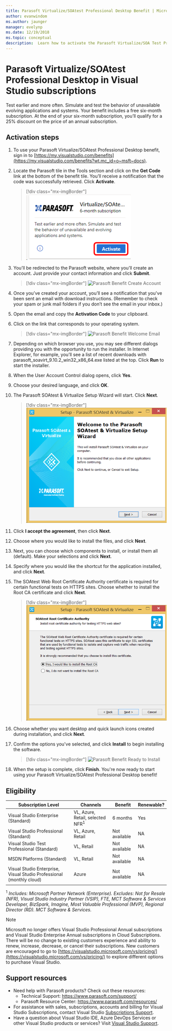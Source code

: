 ```yaml
---
title: Parasoft Virtualize/SOAtest Professional Desktop Benefit | Microsoft Docs
author: evanwindom
ms.author: jaunger
manager: evelynp
ms.date: 12/19/2018
ms.topic: conceptual
description:  Learn how to activate the Parasoft Virtualize/SOA Test Professional subscription included in your Visual Studio subscription.
---
```


# Parasoft Virtualize/SOAtest Professional Desktop in Visual Studio subscriptions

Test earlier and more often.  Simulate and test the behavior of unavailable evolving applications and systems.  Your benefit includes a free six-month subscription.  At the end of your six-month subscription, you’ll qualify for a 25% discount on the price of an annual subscription.

## Activation steps

1. To use your Parasoft Virtualize/SOAtest Professional Desktop benefit, sign in to [https://my.visualstudio.com/benefits](https://my.visualstudio.com/benefits?wt.mc_id=o~msft~docs).

2. Locate the Parasoft tile in the Tools section and click on the **Get Code** link at the bottom of the benefit tile.   You’ll receive a notification that the code was successfully retrieved.  Click **Activate**.
   > [!div class="mx-imgBorder"]
   > ![Parasoft Benefit Tile](_img/vs-parasoft/vs-parasoft-tile.png)

3. You’ll be redirected to the Parasoft website, where you’ll create an account.  Just provide your contact information and click **Submit**.
   > [!div class="mx-imgBorder"]
   > ![Parasoft Benefit Create Account](_img/vs-parasoft/vs-parasoft-account-cropped.png)

4. Once you’ve created your account, you’ll see a notification that you've been sent an email with download instructions.  (Remember to check your spam or junk mail folders if you don’t see the email in your inbox.)

5. Open the email and copy the **Activation Code** to your clipboard.

6. Click on the link that corresponds to your operating system.
   > [!div class="mx-imgBorder"]
   > ![Parasoft Benefit Welcome Email](_img/vs-parasoft/vs-parasoft-email.png)

7. Depending on which browser you use, you may see different dialogs providing you with the opportunity to run the installer.  In Internet Explorer, for example, you’ll see a list of recent downloads with parasoft_soavirt_9.10.2_win32_x86_64.exe listed at the top. Click **Run** to start the installer.

8. When the User Account Control dialog opens, click **Yes**.

9. Choose your desired language, and click **OK**.

10. The Parasoft SOAtest & Virtualize Setup Wizard will start.  Click **Next**.
    > [!div class="mx-imgBorder"]
    > ![Parasoft Benefit Installation Start](_img/vs-parasoft/vs-parasoft-start-install.png)

11. Click **I accept the agreement**, then click **Next**.

12. Choose where you would like to install the files, and click **Next**.

13. Next, you can choose which components to install, or install them all (default).  Make your selections and click **Next**.

14. Specify where you would like the shortcut for the application installed, and click **Next**.

15. The SOAtest Web Root Certificate Authority certificate is required for certain functional tests on HTTPS sites.  Choose whether to install the Root CA certificate and click **Next**.
    > [!div class="mx-imgBorder"]
    > ![Parasoft Benefit  Root CA Certificate](_img/vs-parasoft/vs-parasoft-install-root-ca.png)

16. Choose whether you want desktop and quick launch icons created during installation, and click **Next**.

17. Confirm the options you've selected, and click **Install** to begin installing the software.
    > [!div class="mx-imgBorder"]
    > ![Parasoft Benefit Ready to Install](_img/vs-parasoft/vs-parasoft-ready-to-install.png)

18. When the setup is complete, click **Finish**. You're now ready to start using your Parasoft Virtualize/SOAtest Professional Desktop benefit!

## Eligibility

| Subscription Level                                                 |     Channels                                            | Benefit                                                          | Renewable?    |
|--------------------------------------------------------------------|---------------------------------------------------------|------------------------------------------------------------------|---------------|
| Visual Studio Enterprise (Standard)   | VL, Azure, Retail,  selected NFR<sup>1</sup> | 6 months       |  Yes       |
| Visual Studio Professional (Standard) | VL, Azure, Retail                                       | Not available                                                           |NA         |
| Visual Studio Test Professional (Standard)                         | VL, Retail                                              | Not available                                                           |NA         |
| MSDN Platforms (Standard)                                          | VL, Retail                                              | Not available                                                           |NA         |
| Visual Studio Enterprise, Visual Studio Professional (monthly cloud) | Azure                                       | Not available                                                           |NA|
||

<sup>1</sup>  *Includes: Microsoft Partner Network (Enterprise).  Excludes:  Not for Resale (NFR), Visual Studio Industry Partner (VSIP), FTE, MCT Software & Services Developer, BizSpark, Imagine, Most Valuable Professional (MVP), Regional Director (RD).  MCT Software & Services.*

> [!NOTE]
> Microsoft no longer offers Visual Studio Professional Annual subscriptions and Visual Studio Enterprise Annual subscriptions in Cloud Subscriptions. There will be no change to existing customers experience and ability to renew, increase, decrease, or cancel their subscriptions. New customers are encouraged to go to [https://visualstudio.microsoft.com/vs/pricing/](https://visualstudio.microsoft.com/vs/pricing/) to explore different options to purchase Visual Studio.

## Support resources
- Need help with Parasoft products?  Check out these resources:
  - Technical Support:  https://www.parasoft.com/support/
  - Parasoft Resource Center:  https://www.parasoft.com/resources/
- For assistance with sales, subscriptions, accounts and billing for Visual Studio Subscriptions, contact Visual Studio [Subscriptions Support](https://visualstudio.microsoft.com/subscriptions/support/).
- Have a question about Visual Studio IDE, Azure DevOps Services or other Visual Studio products or services?  Visit [Visual Studio Support](https://visualstudio.microsoft.com/support/).

